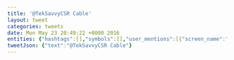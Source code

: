 ```yaml
---
title: '@TekSavvyCSR Cable'
layout: tweet
categories: tweets
date: Mon May 23 20:49:22 +0000 2016
entities: {"hashtags":[],"symbols":[],"user_mentions":[{"screen_name":"TekSavvyCSR","name":"TekSavvy Assistance","id":420670896,"id_str":"420670896","indices":[0,12]}],"urls":[]}
tweetJson: {"text":"@TekSavvyCSR Cable"}
---
```

